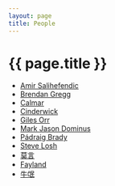 ```yaml
---
layout: page
title: People
---
```


# {{ page.title }}

+ [Amir Salihefendic][a]
+ [Brendan Gregg][b]
+ [Calmar][l]
+ [Cinderwick][i]
+ [Giles Orr][g]
+ [Mark Jason Dominus][m]
+ [Pádraig Brady][p]
+ [Steve Losh][s]
+ [莫言][n]
+ [Fayland][f]
+ [牛氓][u]

[a]: http://amix.dk
[b]: http://www.brendangregg.com
[f]: http://fayland.me
[g]: http://gilesorr.com
[i]: http://cinderwick.ca
[l]: http://www.calmar.ws
[m]: http://www.plover.com
[n]: http://niubie.me
[p]: http://www.pixelbeat.org
[s]: http://stevelosh.com
[u]: http://niumang.me

